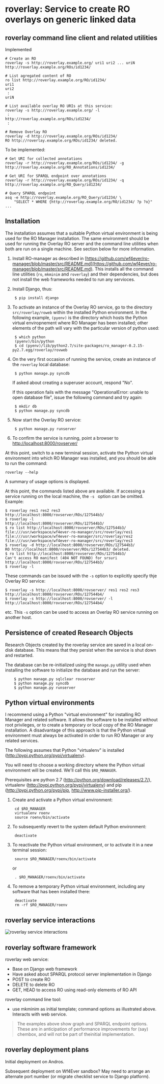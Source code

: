 <!-- # roverlay.md -->

# roverlay: Service to create RO overlays on generic linked data

## roverlay command line client and related utilities

Implemented

    # Create an RO
    roverlay -s http://roverlay.example.org/ uri1 uri2 ... uriN
    http://roverlay.example.org/ROs/id1234/

    # List agregated content of RO
    ro list http://roverlay.example.org/RO/id1234/
    uri1
    uri2
     :
    uriN

    # List available overlay RO URIs at this service:
    roverlay -s http://roverlay.example.org/ -l
     :
    http://roverlay.example.org/ROs/id1234/
     :

    # Remove Overlay RO
    roverlay -d http://roverlay.example.org/ROs/id1234/
    RO http://roverlay.example.org/ROs/id1234/ deleted.


To be implemented:

    # Get URI for collected annotations
    roverlay -r http://roverlay.example.org/ROs/id1234/ -g
    http://roverlay.example.org/RO_Annotations/id1234/    

    # Get URI for SPARQL endpoint over annotations
    roverlay -r http://roverlay.example.org/ROs/id1234/ -q
    http://roverlay.example.org/RO_Query/id1234/

    # Query SPARQL endpoint
    asq -e http://roverlay.example.org/RO_Query/id1234/ \
        "SELECT * WHERE {http://roverlay.example.org/RO/id1234/ ?p ?o}"
    ...


## Installation

The installation assumes that a suitable Python virtual environment is being used for the RO Manager installation.  The same environment should be used for running the Overlay RO server and the command line utilities when both are run on a single machine.  See section below for more information.

1. Install RO-manager as described in [https://github.com/wf4ever/ro-manager/blob/master/src/README.md](https://github.com/wf4ever/ro-manager/blob/master/src/README.md).
This installs all the command line utilities (`ro`, `mkminim` and `roverlay`) and their dependencies,
but does not install the web frameworks needed to run any servioces.

2. Install Django, thus:

        $ pip install django

3. To activate an instance of the Overlay RO service, go to the directory `src/roverlay/roweb` within the installed Python environment.  In the following example, `(pyenv)` is the directory which hosts the Python virtual enviropnement where RO Manager has been installed; other elements of the path will vary with the particular version of python used:

        $ which python
        (pyenv)/bin/python
        $ cd (pyenv)/lib/python2.7/site-packages/ro_manager-0.2.15-py2.7.egg/roverlay/rovweb

4. On the very first occasion of running the service, create an instance of the `roverlay` local database: 

        $ python manage.py syncdb

   If asked about creating a superuser account, respond "No".

   If this operation fails with the message "OperationalError: unable to open database file", issue the following command and try again:

        $ mkdir db
        $ python manage.py syncdb

5. Now start the Overlay RO service:

        $ python manage.py runserver

6. To confirm the service is running, point a browser to [http://localhost:8000/rovserver/]()

At this point, switch to a new terminal session, activate the Python virtual environment into which RO Manager was installed, and you should be able to run the command:

    roverlay --help

A summary of usage options is displayed.

At this point, the commands listed above are available.  If accessing a service running on the local machine, the `-s ` option can be omitted.  Example:

    $ roverlay res1 res2 res3
    http://localhost:8000/rovserver/ROs/127544b3/
    $ roverlay -l
    http://localhost:8000/rovserver/ROs/127544b3/
    $ ro list http://localhost:8000/rovserver/ROs/127544b3/
    file:///usr/workspace/wf4ever-ro-manager/src/roverlay/res1
    file:///usr/workspace/wf4ever-ro-manager/src/roverlay/res2
    file:///usr/workspace/wf4ever-ro-manager/src/roverlay/res3
    $ roverlay -d http://localhost:8000/rovserver/ROs/127544b3/
    RO http://localhost:8000/rovserver/ROs/127544b3/ deleted.
    $ ro list http://localhost:8000/rovserver/ROs/127544b3/
    Can't access RO manifest (404 NOT FOUND) for srsuri http://localhost:8000/rovserver/ROs/127544b3/
    $ roverlay -l

These commands can be issued with the `-s` option to explicitly specify thje Overlay RO service:

    $ roverlay -s http://localhost:8000/rovserver/ res1 res2 res3
    http://localhost:8000/rovserver/ROs/127544b4/
    $ roverlay -s http://localhost:8000/rovserver/ -l
    http://localhost:8000/rovserver/ROs/127544b4/

etc.  This `-s` option can be used to access an Overlay RO service running on another host.


## Persistence of created Research Objects

Research Objects created by the roverlay service are saved in a local on-disk database.  This means that they persist when the service is shut down and restarted.

The database can be re-initialized using the `manage.py` utility used when installing the software to initialize the database and run the server:

        $ python manage.py sqlclear rovserver
        $ python manage.py syncdb
        $ python manage.py runserver


## Python virtual environments

I recommend using a Python "virtual environment" for installing RO Manager and related software.
It allows the software to be installed without root privileges, or to create a temporary
or local copy of the RO Manager installation.
A disadvantage of this approach is that the Python virtual environment must always be activated
in order to run RO Manager or any related services.

The following assumes that Python "virtualenv" is installed (http://pypi.python.org/pypi/virtualenv).

You will need to choose a working directory where the Python virtual 
environment will be created.  We'll call this `$RO_MANAGER`.

Prerequisites are python 2.7 (http://python.org/download/releases/2.7/),
virtualenv (http://pypi.python.org/pypi/virtualenv) and 
pip (http://pypi.python.org/pypi/pip, http://www.pip-installer.org/).

1. Create and activate a Python virtual environment:

        cd $RO_MANAGER
        virtualenv roenv
        source roenv/bin/activate

2. To subsequently revert to the system default Python environment:
   
        deactivate

3. To reactivate the Python virtual environment, or to activate it in a new terminal session:

        source $RO_MANAGER/roenv/bin/activate

    or

        . $RO_MANAGER/roenv/bin/activate

4. To remove a temporary Python virtual environment, including any software that has been installed there:

        deactivate
        rm -rf $RO_MANAGER/roenv


## roverlay service interactions

![roverlay service interactions](roverlay-sequence-diagram.png "roverlay service interactions diagram")

## roverlay software framework

roverlay web service:
* Base on Django web framework
* Have asked about SPARQL protocol server implementation in Django
* POST to create RO
* DELETE to delete RO
* GET, HEAD to access RO using read-only elements of RO API

roverlay command line tool:
* use mkminim as initial template; command options as illustrated above.  Interacts with web service.

> The examples above show graph and SPARQL endpoint options.  These are in anticipation of performance improvements for (say) chembox, and will not be part of theinitial implementation.

## roverlay deployment plans

Initial deployment on Andros.

Subsequent deployment on Wf4Ever sandbox?  May need to arrange an alternate port number (or migrate checklist service to Django platform).

